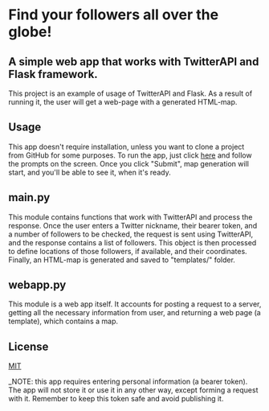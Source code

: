 # Find your followers all over the globe!
## A simple web app that works with TwitterAPI and Flask framework.
This project is an example of usage of TwitterAPI and Flask. As a result of running it, the user will get a web-page with a generated HTML-map.
## Usage
This app doesn't require installation, unless you want to clone a project from GitHub for some purposes. To run the app, just click [here](http://vsaliieva.pythonanywhere.com/) and follow the prompts on the screen. Once you click "Submit", map generation will start, and you'll be able to see it, when it's ready.

## main.py
This module contains functions that work with TwitterAPI and process the response. Once the user enters a Twitter nickname, their bearer token, and a number of followers to be checked, the request is sent using TwitterAPI, and the response contains a list of followers. This object is then processed to define locations of those followers, if available, and their coordinates. Finally, an HTML-map is generated and saved to "templates/" folder.

## webapp.py
This module is a web app itself. It accounts for posting a request to a server, getting all the necessary information from user, and returning a web page (a template), which contains a map.

## License
[MIT](https://choosealicense.com/licenses/mit/)

_NOTE: this app requires entering personal information (a bearer token). The app will not store it or use it in any other way, except forming a request with it. Remember to keep this token safe and avoid publishing it.
